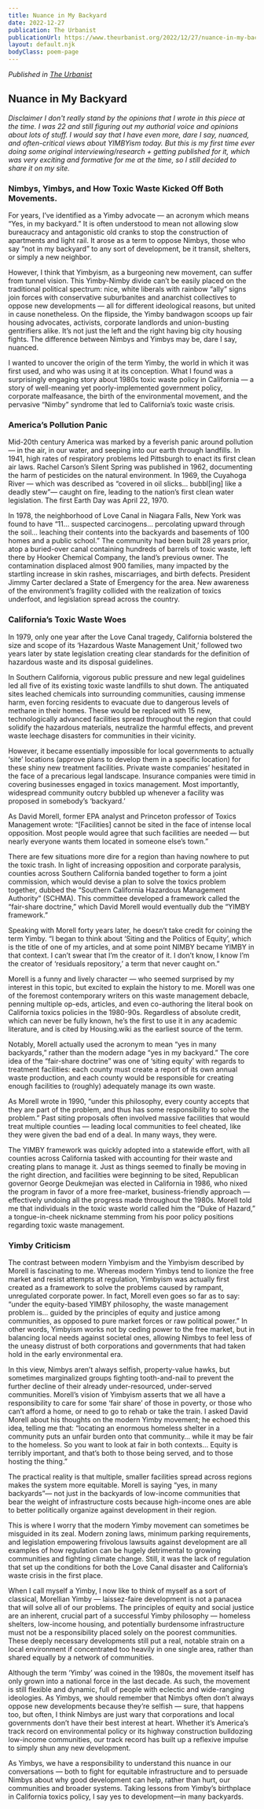 ```yaml
---
title: Nuance in My Backyard
date: 2022-12-27
publication: The Urbanist
publicationUrl: https://www.theurbanist.org/2022/12/27/nuance-in-my-backyard/
layout: default.njk
bodyClass: poem-page
---
```


<div class="essay-content">
  
*Published in [The Urbanist](https://www.theurbanist.org/2022/12/27/nuance-in-my-backyard)*
## **Nuance in My Backyard** 

*Disclaimer I don't really stand by the opinions that I wrote in this piece at the time. I was 22 and still figuring out my authorial voice and opinions about lots of stuff. I would say that I have even more, dare I say, nuanced, and often-critical views about YIMBYism today. But this is my first time ever doing some original interviewing/research + getting published for it, which was very exciting and formative for me at the time, so I still decided to share it on my site.*

### **Nimbys, Yimbys, and How Toxic Waste Kicked Off Both Movements.**
For years, I’ve identified as a Yimby advocate — an acronym which means “Yes, in my backyard.” It is often understood to mean not allowing slow bureaucracy and antagonistic old cranks to stop the construction of apartments and light rail. It arose as a term to oppose Nimbys, those who say “not in my backyard” to any sort of development, be it transit, shelters, or simply a new neighbor. 

However, I think that Yimbyism, as a burgeoning new movement, can suffer from tunnel vision. This Yimby-Nimby divide can’t be easily placed on the traditional political spectrum: nice, white liberals with rainbow “ally” signs join forces with conservative suburbanites and anarchist collectives to oppose new developments — all for different ideological reasons, but united in cause nonetheless. On the flipside, the Yimby bandwagon scoops up fair housing advocates, activists, corporate landlords and union-busting gentrifiers alike. It’s not just the left and the right having big city housing fights. The difference between Nimbys and Yimbys may be, dare I say, nuanced.

I wanted to uncover the origin of the term Yimby, the world in which it was first used, and who was using it at its conception. What I found was a surprisingly engaging story about 1980s toxic waste policy in California — a story of well-meaning yet poorly-implemented government policy, corporate malfeasance, the birth of the environmental movement, and the pervasive “Nimby” syndrome that led to California’s toxic waste crisis. 

### **America’s Pollution Panic**
Mid-20th century America was marked by a feverish panic around pollution — in the air, in our water, and seeping into our earth through landfills. In 1941, high rates of respiratory problems led Pittsburgh to enact its first clean air laws. Rachel Carson’s Silent Spring was published in 1962, documenting the harm of pesticides on the natural environment. In 1969, the Cuyahoga River — which was described as “covered in oil slicks… bubbl[ing] like a deadly stew”— caught on fire, leading to the nation’s first clean water legislation. The first Earth Day was April 22, 1970. 

In 1978, the neighborhood of Love Canal in Niagara Falls, New York was found to have “11… suspected carcinogens… percolating upward through the soil… leaching their contents into the backyards and basements of 100 homes and a public school.” The community had been built 28 years prior, atop a buried-over canal containing hundreds of barrels of toxic waste, left there by Hooker Chemical Company, the land’s previous owner. The contamination displaced almost 900 families, many impacted by the startling increase in skin rashes, miscarriages, and birth defects. President Jimmy Carter declared a State of Emergency for the area. New awareness of the environment’s fragility collided with the realization of toxics underfoot, and legislation spread across the country.

### **California’s Toxic Waste Woes**
In 1979, only one year after the Love Canal tragedy, California bolstered the size and scope of its ‘Hazardous Waste Management Unit,’ followed two years later by state legislation creating clear standards for the definition of hazardous waste and its disposal guidelines. 

In Southern California, vigorous public pressure and new legal guidelines led all five of its existing toxic waste landfills to shut down. The antiquated sites leached chemicals into surrounding communities, causing immense harm, even forcing residents to evacuate due to dangerous levels of methane in their homes. These would be replaced with 15 new, technologically advanced facilities spread throughout the region that could solidify the hazardous materials, neutralize the harmful effects, and prevent waste leechage disasters for communities in their vicinity. 

However, it became essentially impossible for local governments to actually ‘site’ locations (approve plans to develop them in a specific location) for these shiny new treatment facilities. Private waste companies’ hesitated  in the face of a precarious legal landscape. Insurance companies were timid in covering businesses engaged in toxics management. Most importantly, widespread community outcry bubbled up whenever a facility was proposed in somebody’s ‘backyard.’

As David Morell, former EPA analyst and Princeton professor of Toxics Management wrote: “[Facilities] cannot be sited in the face of intense local opposition. Most people would agree that such facilities are needed — but nearly everyone wants them located in someone else’s town.”

There are few situations more dire for a region than having nowhere to put the toxic trash. In light of increasing opposition and corporate paralysis, counties across Southern California banded together to form a joint commission, which would devise a plan to solve the toxics problem together, dubbed the “Southern California Hazardous Management Authority” (SCHMA). This committee developed a framework called the “fair-share doctrine,” which David Morell would eventually dub the “YIMBY framework.” 

Speaking with Morell forty years later, he doesn’t take credit for coining the term Yimby. “I began to think about ‘Siting and the Politics of Equity’, which is the title of one of my articles, and at some point NIMBY became YIMBY in that context. I can’t swear that I’m the creator of it. I don’t know, I know I’m the creator of ‘residuals repository,’ a term that never caught on.” 

Morell is a funny and lively character — who seemed surprised by my interest in this topic, but excited to explain the history to me. Morell was one of the foremost contemporary writers on this waste management debacle, penning multiple op-eds, articles, and even co-authoring the literal book on California toxics policies in the 1980-90s. Regardless of absolute credit, which can never be fully known, he’s the first to use it in any academic literature, and is cited by Housing.wiki as the earliest source of the term. 

Notably, Morell actually used the acronym to mean “yes in many backyards,” rather than the modern adage “yes in my backyard.” The core idea of the “fair-share doctrine” was one of ‘siting equity’ with regards to treatment facilities: each county must create a report of its own annual waste production, and each county would be responsible for creating enough facilities to (roughly) adequately manage its own waste. 

As Morell wrote in 1990, “under this philosophy, every county accepts that they are part of the problem, and thus has some responsibility to solve the problem.” Past siting proposals often involved massive facilities that would treat multiple counties — leading local communities to feel cheated, like they were given the bad end of a deal. In many ways, they were. 

The YIMBY framework was quickly adopted into a statewide effort, with all counties across California tasked with accounting for their waste and creating plans to manage it. Just as things seemed to finally be moving in the right direction, and facilities were beginning to be sited, Republican governor George Deukmejian was elected in California in 1986, who nixed the program in favor of a more free-market, business-friendly approach — effectively undoing all the progress made throughout the 1980s. Morell told me that individuals in the toxic waste world called him the “Duke of Hazard,” a tongue-in-cheek nickname stemming from his poor policy positions regarding toxic waste management. 

### **Yimby Criticism**
The contrast between modern Yimbyism and the Yimbyism described by Morell is fascinating to me. Whereas modern Yimbys tend to lionize the free market and resist attempts at regulation, Yimbyism was actually first created as a framework to solve the problems caused by rampant, unregulated corporate power. In fact, Morell even goes so far as to say: “under the equity-based YIMBY philosophy, the waste management problem is… guided by the principles of equity and justice among communities, as opposed to pure market forces or raw political power.” In other words, Yimbyism works not by ceding power to the free market, but in balancing local needs against societal ones, allowing Nimbys to feel less of the uneasy distrust of both corporations and governments that had taken hold in the early environmental era. 

In this view, Nimbys aren’t always selfish, property-value hawks, but sometimes marginalized groups fighting tooth-and-nail to prevent the further decline of their already under-resourced, under-served communities. Morell’s vision of Yimbyism asserts that we all have a responsibility to care for some ‘fair share’ of those in poverty, or those who can’t afford a home, or need to go to rehab or take the train. I asked David Morell about his thoughts on the modern Yimby movement; he echoed this idea, telling me that: “locating an enormous homeless shelter in a community puts an unfair burden onto that community… while it may be fair to the homeless. So you want to look at fair in both contexts… Equity is terribly important, and that’s both to those being served, and to those hosting the thing.” 

The practical reality is that multiple, smaller facilities spread across regions makes the system more equitable. Morell is saying “yes, in many backyards”— not just in the backyards of low-income communities that bear the weight of infrastructure costs because high-income ones are able to better politically organize against development in their region. 

This is where I worry that the modern Yimby movement can sometimes be misguided in its zeal. Modern zoning laws, minimum parking requirements, and legislation empowering frivolous lawsuits against development are all examples of how regulation can be hugely detrimental to growing communities and fighting climate change. Still, it was the lack of regulation that set up the conditions for both the Love Canal disaster and California’s waste crisis in the first place. 

When I call myself a Yimby, I now like to think of myself as a sort of classical, Morellian Yimby — laissez-faire development is not a panacea that will solve all of our problems. The principles of equity and social justice are an inherent, crucial part of a successful Yimby philosophy — homeless shelters, low-income housing, and potentially burdensome infrastructure must not be a responsibility placed solely on the poorest communities. These deeply necessary developments still put a real, notable strain on a local environment if concentrated too heavily in one single area, rather than shared equally by a network of communities. 

Although the term ‘Yimby’ was coined in the 1980s, the movement itself has only grown into a national force in the last decade. As such, the movement is still flexible and dynamic, full of people with eclectic and wide-ranging ideologies. As Yimbys, we should remember that Nimbys often don’t always oppose new developments because they’re selfish — sure, that happens too, but often, I think Nimbys are just wary that corporations and local governments don’t have their best interest at heart. Whether it’s America’s track record on environmental policy or its highway construction bulldozing low-income communities, our track record has built up a reflexive impulse to simply shun any new development.

As Yimbys, we have a responsibility to understand this nuance in our conversations — both to fight for equitable infrastructure and to persuade Nimbys about why good development can help, rather than hurt, our communities and broader systems. Taking lessons from Yimby’s birthplace in California toxics policy, I say yes to development—in many backyards. 

</div>

